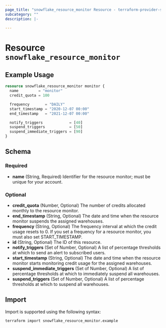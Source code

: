 ```yaml
---
page_title: "snowflake_resource_monitor Resource - terraform-provider-snowflake"
subcategory: ""
description: |-
  
---
```


# Resource `snowflake_resource_monitor`



## Example Usage

```terraform
resource snowflake_resource_monitor monitor {
  name         = "monitor"
  credit_quota = 100

  frequency       = "DAILY"
  start_timestamp = "2020-12-07 00:00"
  end_timestamp   = "2021-12-07 00:00"

  notify_triggers            = [40]
  suspend_triggers           = [50]
  suspend_immediate_triggers = [90]
}
```

## Schema

### Required

- **name** (String, Required) Identifier for the resource monitor; must be unique for your account.

### Optional

- **credit_quota** (Number, Optional) The number of credits allocated monthly to the resource monitor.
- **end_timestamp** (String, Optional) The date and time when the resource monitor suspends the assigned warehouses.
- **frequency** (String, Optional) The frequency interval at which the credit usage resets to 0. If you set a frequency for a resource monitor, you must also set START_TIMESTAMP.
- **id** (String, Optional) The ID of this resource.
- **notify_triggers** (Set of Number, Optional) A list of percentage thresholds at which to send an alert to subscribed users.
- **start_timestamp** (String, Optional) The date and time when the resource monitor starts monitoring credit usage for the assigned warehouses.
- **suspend_immediate_triggers** (Set of Number, Optional) A list of percentage thresholds at which to immediately suspend all warehouses.
- **suspend_triggers** (Set of Number, Optional) A list of percentage thresholds at which to suspend all warehouses.

## Import

Import is supported using the following syntax:

```shell
terraform import snowflake_resource_monitor.example
```
